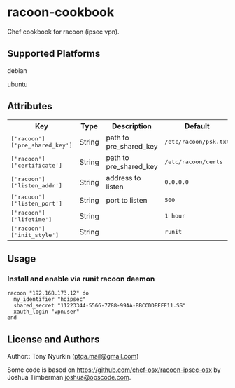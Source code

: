 # racoon-cookbook

Chef cookbook for racoon (ipsec vpn). 

## Supported Platforms

debian

ubuntu

## Attributes

<table>
  <tr>
    <th>Key</th>
    <th>Type</th>
    <th>Description</th>
    <th>Default</th>
  </tr>
  <tr>
    <td><tt>['racoon']['pre_shared_key']</tt></td>
    <td>String</td>
    <td>path to pre_shared_key</td>
    <td><tt>/etc/racoon/psk.txt</tt></td>
  </tr>
  <tr>
    <td><tt>['racoon']['certificate']</tt></td>
    <td>String</td>
    <td>path to pre_shared_key</td>
    <td><tt>/etc/racoon/certs</tt></td>
  </tr>
  <tr>
    <td><tt>['racoon']['listen_addr']</tt></td>
    <td>String</td>
    <td>address to listen</td>
    <td><tt>0.0.0.0</tt></td>
  </tr>
  <tr>
    <td><tt>['racoon']['listen_port']</tt></td>
    <td>String</td>
    <td>port to listen</td>
    <td><tt>500</tt></td>
  </tr>
  <tr>
    <td><tt>['racoon']['lifetime']</tt></td>
    <td>String</td>
    <td></td>
    <td><tt>1 hour</tt></td>
  </tr>
  <tr>
    <td><tt>['racoon']['init_style']</tt></td>
    <td>String</td>
    <td></td>
    <td><tt>runit</tt></td>
  </tr>
</table>

## Usage

### Install and enable via runit racoon daemon

```
racoon "192.168.173.12" do
  my_identifier "hqipsec"
  shared_secret "11223344-5566-7788-99AA-BBCCDDEEFF11.SS"
  xauth_login "vpnuser"
end
```

## License and Authors

Author:: Tony Nyurkin (<ptqa.mail@gmail.com>)

Some code is based on https://github.com/chef-osx/racoon-ipsec-osx by Joshua Timberman joshua@opscode.com.
